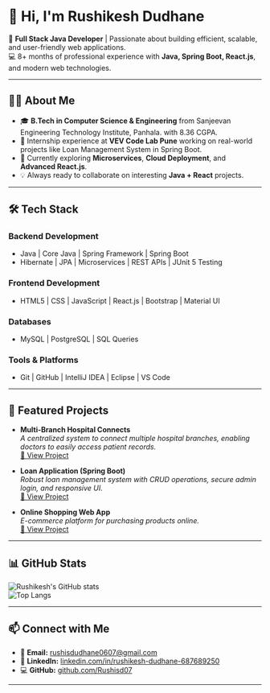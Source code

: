 # 👋 Hi, I'm Rushikesh Dudhane  

🚀 **Full Stack Java Developer** | Passionate about building efficient, scalable, and user-friendly web applications.  
💻 8+ months of professional experience with **Java, Spring Boot, React.js**, and modern web technologies.  

---

## 🧑‍💻 About Me  
- 🎓 **B.Tech in Computer Science & Engineering** from Sanjeevan Engineering Technology Institute, Panhala. with 8.36 CGPA.  
- 💼 Internship experience at **VEV Code Lab Pune** working on real-world projects like Loan Management System in Spring Boot.  
- 🌱 Currently exploring **Microservices**, **Cloud Deployment**, and **Advanced React.js**.  
- 💡 Always ready to collaborate on interesting **Java + React** projects.  

---

## 🛠 Tech Stack  

### **Backend Development**
- Java | Core Java | Spring Framework | Spring Boot  
- Hibernate | JPA | Microservices | REST APIs | JUnit 5 Testing  

### **Frontend Development**
- HTML5 | CSS | JavaScript | React.js | Bootstrap | Material UI  

### **Databases**
- MySQL | PostgreSQL | SQL Queries  

### **Tools & Platforms**
- Git | GitHub | IntelliJ IDEA | Eclipse | VS Code  

---

## 📂 Featured Projects  
- **Multi-Branch Hospital Connects**  
  *A centralized system to connect multiple hospital branches, enabling doctors to easily access patient records.*  
  [🔗 View Project](https://github.com/Rushisd07)

- **Loan Application (Spring Boot)**  
  *Robust loan management system with CRUD operations, secure admin login, and responsive UI.*  
  [🔗 View Project](https://github.com/Rushisd07)

- **Online Shopping Web App**  
  *E-commerce platform for purchasing products online.*  
  [🔗 View Project](https://github.com/Rushisd07)

---

## 📊 GitHub Stats  
![Rushikesh's GitHub stats](https://github-readme-stats.vercel.app/api?username=Rushisd07&show_icons=true&theme=radical)  
![Top Langs](https://github-readme-stats.vercel.app/api/top-langs/?username=Rushisd07&layout=compact&theme=radical)  

---

## 📫 Connect with Me  
- 📧 **Email:** [rushisdudhane0607@gmail.com](mailto:rushisdudhane0607@gmail.com)  
- 💼 **LinkedIn:** [linkedin.com/in/rushikesh-dudhane-687689250](https://www.linkedin.com/in/rushikesh-dudhane-687689250/)  
- 💻 **GitHub:** [github.com/Rushisd07](https://github.com/Rushisd07)  

---
